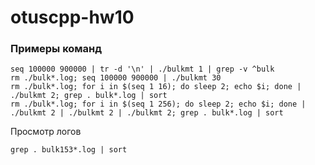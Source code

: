 # otuscpp-hw10



### Примеры команд
```
seq 100000 900000 | tr -d '\n' | ./bulkmt 1 | grep -v ^bulk
rm ./bulk*.log; seq 100000 900000 | ./bulkmt 30
rm ./bulk*.log; for i in $(seq 1 16); do sleep 2; echo $i; done | ./bulkmt 2; grep . bulk*.log | sort
rm ./bulk*.log; for i in $(seq 1 256); do sleep 2; echo $i; done | ./bulkmt 2 | ./bulkmt 2 | ./bulkmt 2; grep . bulk*.log | sort 
```
Просмотр логов
```
grep . bulk153*.log | sort
```
